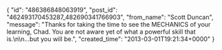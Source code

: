  {
   "id": "486386848063919",
   "post_id": "462493170453287_482690341766903",
   "from_name": "Scott Duncan",
   "message": "Thanks for taking the time to see the MECHANICS of your learning, Chad. You are not aware yet of what a powerful skill that is.\n\n...but you will be.",
   "created_time": "2013-03-01T19:21:34+0000"
 }
